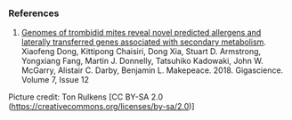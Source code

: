 ### References

1.  [Genomes of trombidid mites reveal novel predicted allergens and
    laterally transferred genes associated with secondary
    metabolism](http://europepmc.org/abstract/MED/30445460).\
    Xiaofeng Dong, Kittipong Chaisiri, Dong Xia, Stuart D. Armstrong,
    Yongxiang Fang, Martin J. Donnelly, Tatsuhiko Kadowaki, John W.
    McGarry, Alistair C. Darby, Benjamin L. Makepeace. 2018.
    Gigascience. Volume 7, Issue 12

Picture credit: Ton Rulkens \[CC BY-SA 2.0
(<https://creativecommons.org/licenses/by-sa/2.0>)\]
